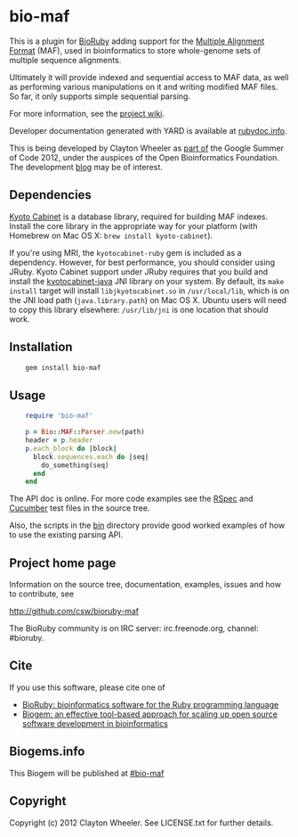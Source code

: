 # bio-maf

<!--
[![Build Status](https://secure.travis-ci.org/csw/bioruby-maf.png)](http://travis-ci.org/csw/bioruby-maf)
-->

This is a plugin for [BioRuby](http://bioruby.open-bio.org/) adding
support for the
[Multiple Alignment Format](http://genome.ucsc.edu/FAQ/FAQformat#format5)
(MAF), used in bioinformatics to store whole-genome sets of multiple
sequence alignments.

Ultimately it will provide indexed and sequential access to MAF data,
as well as performing various manipulations on it and writing modified
MAF files. So far, it only supports simple sequential parsing.

For more information, see the
[project wiki](https://github.com/csw/bioruby-maf/wiki).

Developer documentation generated with YARD is available at
[rubydoc.info](http://rubydoc.info/github/csw/bioruby-maf/).

This is being developed by Clayton Wheeler as
[part of](http://www.bioruby.org/wiki/Google_Summer_of_Code) the
Google Summer of Code 2012, under the auspices of the Open
Bioinformatics Foundation. The development
[blog](http://csw.github.com/bioruby-maf/) may be of interest.

## Dependencies

[Kyoto Cabinet][] is a database library, required for building MAF
indexes. Install the core library in the appropriate way for your
platform (with Homebrew on Mac OS X: `brew install kyoto-cabinet`).

[Kyoto Cabinet]: http://fallabs.com/kyotocabinet/

If you're using MRI, the `kyotocabinet-ruby` gem is included as a
dependency. However, for best performance, you should consider using
JRuby. Kyoto Cabinet support under JRuby requires that you build and
install the [kyotocabinet-java][] JNI library on your system. By
default, its `make install` target will install `libjkyotocabinet.so`
in `/usr/local/lib`, which is on the JNI load path
(`java.library.path`) on Mac OS X. Ubuntu users will need to copy this
library elsewhere: `/usr/lib/jni` is one location that should work.

[kyotocabinet-java]: http://fallabs.com/kyotocabinet/javapkg/

## Installation

```sh
    gem install bio-maf
```

## Usage

```ruby
    require 'bio-maf'

    p = Bio::MAF::Parser.new(path)
    header = p.header
    p.each_block do |block|
      block.sequences.each do |seq|
        do_something(seq)
      end
    end
```

The API doc is online. For more code examples see the
[RSpec](https://github.com/csw/bioruby-maf/tree/master/spec/bio/maf)
and
[Cucumber](https://github.com/csw/bioruby-maf/tree/master/features)
test files in the source tree.

Also, the scripts in the
[bin](https://github.com/csw/bioruby-maf/tree/master/bin) directory
provide good worked examples of how to use the existing parsing API.
        
## Project home page

Information on the source tree, documentation, examples, issues and
how to contribute, see

  <http://github.com/csw/bioruby-maf>

The BioRuby community is on IRC server: irc.freenode.org, channel: #bioruby.

## Cite

If you use this software, please cite one of
  
* [BioRuby: bioinformatics software for the Ruby programming language](http://dx.doi.org/10.1093/bioinformatics/btq475)
* [Biogem: an effective tool-based approach for scaling up open source software development in bioinformatics](http://dx.doi.org/10.1093/bioinformatics/bts080)

## Biogems.info

This Biogem will be published at [#bio-maf](http://biogems.info/index.html)

## Copyright

Copyright (c) 2012 Clayton Wheeler. See LICENSE.txt for further details.

